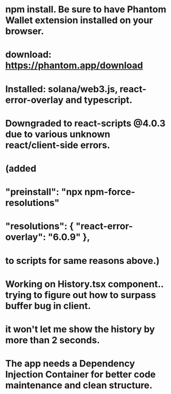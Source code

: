 # npm install. Be sure to have Phantom Wallet extension installed on your browser.
# download: https://phantom.app/download

# Installed: solana/web3.js, react-error-overlay and typescript.

# Downgraded to react-scripts @4.0.3 due to various unknown react/client-side errors.
# (added 
#     "preinstall": "npx npm-force-resolutions" 
#     "resolutions": { "react-error-overlay": "6.0.9" },
#  to scripts for same reasons above.)

# Working on History.tsx component.. trying to figure out how to surpass buffer bug in client.
# it won't let me show the history by more than 2 seconds.

# The app needs a Dependency Injection Container for better code maintenance and clean structure.
